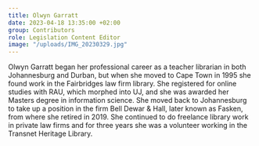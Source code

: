 ```yaml
---
title: Olwyn Garratt
date: 2023-04-18 13:35:00 +02:00
group: Contributors
role: Legislation Content Editor
image: "/uploads/IMG_20230329.jpg"
---
```


Olwyn  Garratt began her professional career as a teacher librarian in both Johannesburg and Durban, but when she moved to Cape Town in 1995 she found work in the Fairbridges law firm library. She registered for online studies with RAU, which morphed into UJ, and she was awarded her Masters degree in information science. She moved back to Johannesburg to take up a position in the firm Bell Dewar & Hall, later known as Fasken, from where she retired in 2019. She continued to do freelance library work in private law firms and for three years she was a volunteer working in the Transnet Heritage Library. 